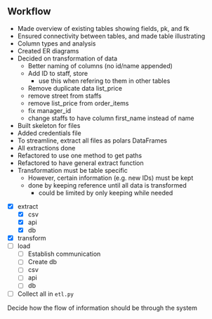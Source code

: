 ## Workflow

- Made overview of existing tables showing fields, pk, and fk
- Ensured connectivity between tables, and made table illustrating
- Column types and analysis
- Created ER diagrams
- Decided on transformation of data
  - Better naming of columns (no id/name appended)
  - Add ID to staff, store
    - use this when refering to them in other tables
  - Remove duplicate data list_price
  - remove street from staffs
  - remove list_price from order_items
  - fix manager_id
  - change staffs to have column first_name instead of name
- Built skeleton for files
- Added credentials file
- To streamline, extract all files as polars DataFrames
- All extractions done
- Refactored to use one method to get paths
- Refactored to have general extract function
- Transformation must be table specific
  - However, certain information (e.g. new IDs) must be kept
  - done by keeping reference until all data is transformed
    - could be limited by only keeping while needed


- [x] extract
  - [x] csv
  - [x] api
  - [x] db
- [x] transform
- [ ] load
  - [ ] Establish communication
  - [ ] Create db
  - [ ] csv
  - [ ] api
  - [ ] db
- [ ] Collect all in `etl.py`

Decide how the flow of information should be through the system
  